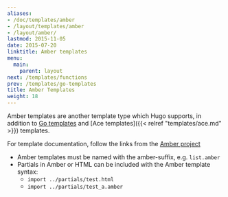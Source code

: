 ```yaml
---
aliases:
- /doc/templates/amber
- /layout/templates/amber
- /layout/amber/
lastmod: 2015-11-05
date: 2015-07-20
linktitle: Amber templates
menu:
  main:
    parent: layout
next: /templates/functions
prev: /templates/go-templates
title: Amber Templates
weight: 18
---
```


Amber templates are another template type which Hugo supports, in addition to [Go templates](/templates/go-templates) and [Ace templates]({{< relref "templates/ace.md" >}}) templates.

For template documentation, follow the links from the [Amber project](https://github.com/eknkc/amber)

* Amber templates must be named with the amber-suffix, e.g. `list.amber`
* Partials in Amber or HTML can be included with the Amber template syntax:
	* `import ../partials/test.html `
	* `import ../partials/test_a.amber `


